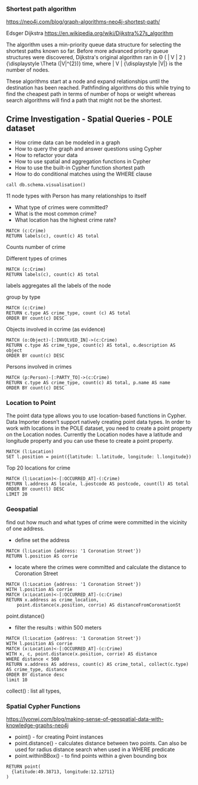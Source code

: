 ### Shortest path algorithm

https://neo4j.com/blog/graph-algorithms-neo4j-shortest-path/

Edsger Dijkstra
https://en.wikipedia.org/wiki/Dijkstra%27s_algorithm

The algorithm uses a min-priority queue data structure for selecting the shortest paths known so far. Before more advanced priority queue structures were discovered, Dijkstra's original algorithm ran in Θ ( | V | 2 ) {\displaystyle \Theta (|V|^{2})} time, where | V | {\displaystyle |V|} is the number of nodes.

These algorithms start at a node and expand relationships until the destination has been reached. Pathfinding algorithms do this while trying to find the cheapest path in terms of number of hops or weight whereas search algorithms will find a path that might not be the shortest.


## Crime Investigation - Spatial Queries - POLE dataset

- How crime data can be modeled in a graph
- How to query the graph and answer questions using Cypher
- How to refactor your data
- How to use spatial and aggregation functions in Cypher
- How to use the built-in Cypher function shortest path
- How to do conditional matches using the WHERE clause

```cypher
call db.schema.visualisation()
```

11 node types with Person has many relationships to itself


- What type of crimes were committed?
- What is the most common crime?
- What location has the highest crime rate?

```cypher
MATCH (c:Crime)
RETURN labels(c), count(c) AS total
```

Counts number of crime

Different types of crimes

```cypher
MATCH (c:Crime)
RETURN labels(c), count(c) AS total
```

labels aggregates all the labels of the node

group by type

```cypher
MATCH (c:Crime)
RETURN c.type AS crime_type, count (c) AS total
ORDER BY count(c) DESC
```

Objects involved in ccrime (as evidence)

```cypher
MATCH (o:Object)-[:INVOLVED_IN]->(c:Crime)
RETURN c.type AS crime_type, count(c) AS total, o.description AS object
ORDER BY count(c) DESC
```

Persons involved in crimes

```cypher
MATCH (p:Person)-[:PARTY_TO]->(c:Crime)
RETURN c.type AS crime_type, count(c) AS total, p.name AS name
ORDER BY count(c) DESC
```

### Location to Point

The point data type allows you to use location-based functions in Cypher. Data Importer doesn’t support natively creating point data types. In order to work with locations in the POLE dataset, you need to create a point property on the Location nodes. Currently the Location nodes have a latitude and longitude property and you can use these to create a point property.


```cypher
MATCH (l:Location)
SET l.position = point({latitude: l.latitude, longitude: l.longitude})
```

Top 20 locations for crime

```cypher
MATCH (l:Location)<-[:OCCURRED_AT]-(:Crime)
RETURN l.address AS locale, l.postcode AS postcode, count(l) AS total
ORDER BY count(l) DESC
LIMIT 20
```

### Geospatial


find out how much and what types of crime were committed in the vicinity of one address.

- define set the address

```cypher
MATCH (l:Location {address: '1 Coronation Street'})
RETURN l.position AS corrie
```

- locate where the crimes were committed and calculate the distance to Coronation Street

```cypher
MATCH (l:Location {address: '1 Coronation Street'})
WITH l.position AS corrie
MATCH (x:Location)<-[:OCCURRED_AT]-(c:Crime)
RETURN x.address as crime_location,
    point.distance(x.position, corrie) AS distanceFromCoronationSt
```

point.distance()

-  filter the results : within 500 meters

```cypher
MATCH (l:Location {address: '1 Coronation Street'})
WITH l.position AS corrie
MATCH (x:Location)<-[:OCCURRED_AT]-(c:Crime)
WITH x, c, point.distance(x.position, corrie) AS distance
WHERE distance < 500
RETURN x.address AS address, count(c) AS crime_total, collect(c.type) AS crime_type, distance
ORDER BY distance desc
limit 10
```

collect() : list all types,

### Spatial Cypher Functions

https://lyonwj.com/blog/making-sense-of-geospatial-data-with-knowledge-graphs-neo4j


- point() - for creating Point instances
- point.distance() - calculates distance between two points. Can also be used for radius distance search when used in a WHERE predicate
- point.withinBBox() - to find points within a given bounding box

```cypher
RETURN point(
  {latitude:49.38713, longitude:12.12711}
)
```

